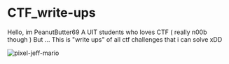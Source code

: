 # CTF_write-ups
Hello, im PeanutButter69
A UIT students who loves CTF ( really n00b though )
But ... 
This is "write ups" of all ctf challenges that i can solve xDD

![pixel-jeff-mario](https://user-images.githubusercontent.com/109911533/220143262-ee8da647-0280-4176-b27d-f3f5670b383c.gif)

